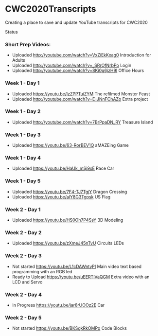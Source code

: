 # CWC2020Transcripts
Creating a place to save and update YouTube transcripts for CWC2020

Status
### Short Prep Videos:
 - Uploaded  http://youtube.com/watch?v=VxZiEkKxag0 Introduction for Adults
 - Uploaded  http://youtube.com/watch?v=_SRrOfNrbPo Login
 - Uploaded  http://youtube.com/watch?v=8Ki0g6jzH9I Office Hours
### Week 1 - Day 1
 - Uploaded https://youtu.be/lzZPPTuiZYM The refilmed Monster Feast
 - Uploaded  http://youtube.com/watch?v=E-JNnFChAZo Extra project 
### Week 1 - Day 2
 - Uploaded  http://youtube.com/watch?v=7BrPpaDN_RY Treasure Island
### Week 1 - Day 3
 - Uploaded https://youtu.be/63-RorBEV1Q aMAZEing Game
### Week 1 - Day 4
 - Uploaded https://youtu.be/HaUk_mSj9xE Race Car
### Week 1 - Day 5
 - Uploaded https://youtu.be/7F4-TJ7TgjY Dragon Crossing
 - Uploaded https://youtu.be/alY8G3Tgpsk US Flag
 
 
### Week 2 - Day 1
 - Uploaded https://youtu.be/HS0Oh7P4SsY 3D Modeling

### Week 2 - Day 2
 - Uploaded https://youtu.be/zXmeJ45nTvU Circuits LEDs

### Week 2 - Day 3
 - Not started https://youtu.be/L1cDAWntyPI Main video text based programming with an RGB led
 - Ready to Upload https://youtu.be/uEERTiVaQGM Extra video with an LCD and Servo

### Week 2 - Day 4
 - In Progress https://youtu.be/jar8rUOOz2E Car

### Week 2 - Day 5
 - Not started https://youtu.be/BKSgkRkOMPo Code Blocks